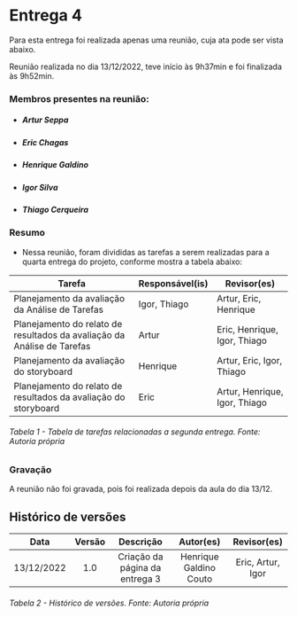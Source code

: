 # Entrega 4

Para esta entrega foi realizada apenas uma reunião, cuja ata pode ser vista abaixo.

Reunião realizada no dia 13/12/2022, teve início às 9h37min e foi finalizada às 9h52min.
### Membros presentes na reunião:
- ##### Artur Seppa
- ##### Eric Chagas
- ##### Henrique Galdino
- ##### Igor Silva
- ##### Thiago Cerqueira

### Resumo

- Nessa reunião, foram divididas as tarefas a serem realizadas para a quarta entrega do projeto, conforme mostra a tabela abaixo:

| Tarefa | Responsável(is) | Revisor(es) |
| ---- | ---- |------------------------ |
| Planejamento da avaliação da Análise de Tarefas | Igor, Thiago | Artur, Eric, Henrique |
| Planejamento do relato de resultados da avaliação da Análise de Tarefas | Artur | Eric, Henrique, Igor, Thiago |
| Planejamento da avaliação do storyboard | Henrique | Artur, Eric, Igor, Thiago |
| Planejamento do relato de resultados da avaliação do storyboard | Eric | Artur, Henrique, Igor, Thiago |

###### Tabela 1 - Tabela de tarefas relacionadas a segunda entrega. Fonte: Autoria própria

### Gravação

A reunião não foi gravada, pois foi realizada depois da aula do dia 13/12.


## Histórico de versões
|    Data    | Versão |                                       Descrição                                       |        Autor(es)        |         Revisor(es)         |
| :--------: | :----: | :-----------------------------------------------------------------------------------: | :---------------------: | :---------------------: |
| 13/12/2022 |  1.0   |                            Criação da página da entrega 3                         |   Henrique Galdino Couto    | Eric, Artur, Igor |



###### Tabela 2 - Histórico de versões. Fonte: Autoria própria